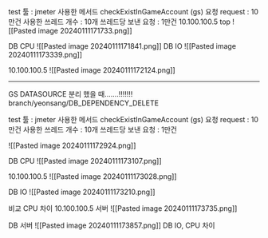 test 툴 : jmeter
사용한 메서드 checkExistInGameAccount (gs)
요청 request : 10만건
사용한 쓰레드 개수 : 10개
쓰레드당 보낸 요청 : 1만건
10.100.100.5 top
![[Pasted image 20240111171733.png]]

DB CPU
![[Pasted image 20240111171841.png]]
DB IO
![[Pasted image 20240111173339.png]]

10.100.100.5
![[Pasted image 20240111172124.png]]


----

GS DATASOURCE 분리 했을 때.......!!!!!!!
branch/yeonsang/DB_DEPENDENCY_DELETE

test 툴 : jmeter
사용한 메서드 checkExistInGameAccount (gs)
요청 request : 10만건
사용한 쓰레드 개수 : 10개
쓰레드당 보낸 요청 : 1만건

![[Pasted image 20240111172924.png]]

DB CPU
![[Pasted image 20240111173107.png]]

10.100.100.5 
![[Pasted image 20240111173028.png]]

DB IO
![[Pasted image 20240111173210.png]]



비교
CPU 차이
10.100.100.5 서버
![[Pasted image 20240111173735.png]]

DB 서버
![[Pasted image 20240111173857.png]]
DB IO, CPU 차이